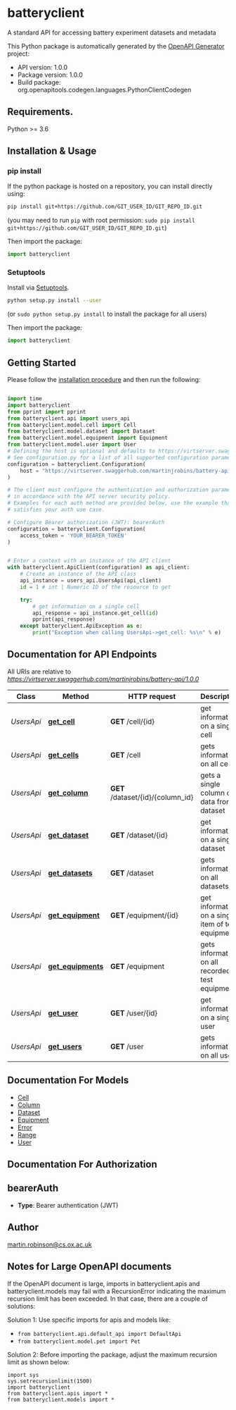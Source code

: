 # batteryclient
A standard API for accessing battery experiment datasets and metadata

This Python package is automatically generated by the [OpenAPI Generator](https://openapi-generator.tech) project:

- API version: 1.0.0
- Package version: 1.0.0
- Build package: org.openapitools.codegen.languages.PythonClientCodegen

## Requirements.

Python >= 3.6

## Installation & Usage
### pip install

If the python package is hosted on a repository, you can install directly using:

```sh
pip install git+https://github.com/GIT_USER_ID/GIT_REPO_ID.git
```
(you may need to run `pip` with root permission: `sudo pip install git+https://github.com/GIT_USER_ID/GIT_REPO_ID.git`)

Then import the package:
```python
import batteryclient
```

### Setuptools

Install via [Setuptools](http://pypi.python.org/pypi/setuptools).

```sh
python setup.py install --user
```
(or `sudo python setup.py install` to install the package for all users)

Then import the package:
```python
import batteryclient
```

## Getting Started

Please follow the [installation procedure](#installation--usage) and then run the following:

```python

import time
import batteryclient
from pprint import pprint
from batteryclient.api import users_api
from batteryclient.model.cell import Cell
from batteryclient.model.dataset import Dataset
from batteryclient.model.equipment import Equipment
from batteryclient.model.user import User
# Defining the host is optional and defaults to https://virtserver.swaggerhub.com/martinjrobins/battery-api/1.0.0
# See configuration.py for a list of all supported configuration parameters.
configuration = batteryclient.Configuration(
    host = "https://virtserver.swaggerhub.com/martinjrobins/battery-api/1.0.0"
)

# The client must configure the authentication and authorization parameters
# in accordance with the API server security policy.
# Examples for each auth method are provided below, use the example that
# satisfies your auth use case.

# Configure Bearer authorization (JWT): bearerAuth
configuration = batteryclient.Configuration(
    access_token = 'YOUR_BEARER_TOKEN'
)


# Enter a context with an instance of the API client
with batteryclient.ApiClient(configuration) as api_client:
    # Create an instance of the API class
    api_instance = users_api.UsersApi(api_client)
    id = 1 # int | Numeric ID of the resource to get

    try:
        # get information on a single cell
        api_response = api_instance.get_cell(id)
        pprint(api_response)
    except batteryclient.ApiException as e:
        print("Exception when calling UsersApi->get_cell: %s\n" % e)
```

## Documentation for API Endpoints

All URIs are relative to *https://virtserver.swaggerhub.com/martinjrobins/battery-api/1.0.0*

Class | Method | HTTP request | Description
------------ | ------------- | ------------- | -------------
*UsersApi* | [**get_cell**](docs/UsersApi.md#get_cell) | **GET** /cell/{id} | get information on a single cell
*UsersApi* | [**get_cells**](docs/UsersApi.md#get_cells) | **GET** /cell | gets information on all cells
*UsersApi* | [**get_column**](docs/UsersApi.md#get_column) | **GET** /dataset/{id}/{column_id} | gets a single column of data from a dataset
*UsersApi* | [**get_dataset**](docs/UsersApi.md#get_dataset) | **GET** /dataset/{id} | get information on a single dataset
*UsersApi* | [**get_datasets**](docs/UsersApi.md#get_datasets) | **GET** /dataset | gets information on all datasets
*UsersApi* | [**get_equipment**](docs/UsersApi.md#get_equipment) | **GET** /equipment/{id} | get information on a single item of test equipment
*UsersApi* | [**get_equipments**](docs/UsersApi.md#get_equipments) | **GET** /equipment | gets information on all recorded test equipment
*UsersApi* | [**get_user**](docs/UsersApi.md#get_user) | **GET** /user/{id} | get information on a single user
*UsersApi* | [**get_users**](docs/UsersApi.md#get_users) | **GET** /user | gets information on all users


## Documentation For Models

 - [Cell](docs/Cell.md)
 - [Column](docs/Column.md)
 - [Dataset](docs/Dataset.md)
 - [Equipment](docs/Equipment.md)
 - [Error](docs/Error.md)
 - [Range](docs/Range.md)
 - [User](docs/User.md)


## Documentation For Authorization


## bearerAuth

- **Type**: Bearer authentication (JWT)


## Author

martin.robinson@cs.ox.ac.uk


## Notes for Large OpenAPI documents
If the OpenAPI document is large, imports in batteryclient.apis and batteryclient.models may fail with a
RecursionError indicating the maximum recursion limit has been exceeded. In that case, there are a couple of solutions:

Solution 1:
Use specific imports for apis and models like:
- `from batteryclient.api.default_api import DefaultApi`
- `from batteryclient.model.pet import Pet`

Solution 2:
Before importing the package, adjust the maximum recursion limit as shown below:
```
import sys
sys.setrecursionlimit(1500)
import batteryclient
from batteryclient.apis import *
from batteryclient.models import *
```

